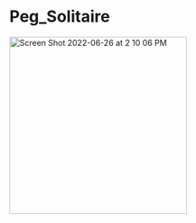 # Peg_Solitaire
<img width="314" alt="Screen Shot 2022-06-26 at 2 10 06 PM" src="https://user-images.githubusercontent.com/74018027/175828096-698537f3-3cc4-41e7-a10a-60942fcc626d.png">
